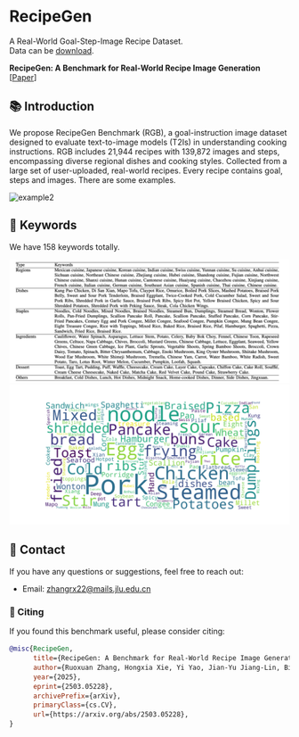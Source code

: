 # RecipeGen
A Real-World Goal-Step-Image Recipe Dataset. <br>
Data can be [download](https://1drv.ms/f/c/3de24ecbad483902/Em8838JCIwNIvk_-IcNXmVEBdBqajjHc_B2g6MPwXd6ZPg?e=Cg4JYM).

**RecipeGen: A Benchmark for Real-World Recipe Image Generation** [[Paper](https://arxiv.org/abs/2503.05228)] <br>

## 📚 Introduction
We propose RecipeGen Benchmark (RGB), a goal-instruction image dataset designed to evaluate text-to-image models (T2Is) in understanding cooking instructions. RGB includes 21,944 recipes with 139,872 images and steps, encompassing diverse regional dishes and cooking styles. Collected from a large set of user-uploaded, real-world recipes.
Every recipe contains goal, steps and images.
There are some examples.

![example2](images/example2.png)



## 🧪 Keywords
We have 158 keywords totally.

![keywords](images/keyword.png)
![keyword](images/keywords.jpg)


## 📧 Contact
If you have any questions or suggestions, feel free to reach out:

- Email: zhangrx22@mails.jlu.edu.cn
### 📝 Citing

If you found this benchmark useful, please consider citing:

```bibtex
@misc{RecipeGen,
      title={RecipeGen: A Benchmark for Real-World Recipe Image Generation}, 
      author={Ruoxuan Zhang, Hongxia Xie, Yi Yao, Jian-Yu Jiang-Lin, Bin Wen, Ling Lo, Hong-Han Shuai, Yung-Hui Li,Wen-Huang Cheng},
      year={2025},
      eprint={2503.05228},
      archivePrefix={arXiv},
      primaryClass={cs.CV},
      url={https://arxiv.org/abs/2503.05228}, 
}
```
